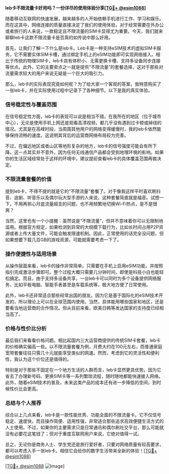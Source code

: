 **leb卡不限流量卡好用吗？一份详尽的使用体验分享[[TG💪+ @esim1088](https://t.me/s/esim1088)]**

随着移动互联网的快速发展，越来越多的人开始依赖手机进行工作、学习和娱乐。而在这其中，网络连接的质量直接决定了我们的使用体验。对于经常需要在外办公或者旅行的人来说，一款稳定且不限流量的SIM卡显得尤为重要。今天，我们就来聊聊leb卡这款不限流量卡是否真的如传说中那么好用。

首先，让我们了解一下什么是leb卡。Leb卡是一种支持eSIM技术的虚拟SIM卡服务，它不需要实体SIM卡槽，通过绑定手机上的eSIM功能即可实现网络接入。相比于传统的物理SIM卡，leb卡具有体积小、无需更换卡槽、支持多设备同步连接等优点。此外，它的主要卖点之一就是提供“不限流量”的套餐选择，这对于那些对流量需求较大的用户来说无疑是一个巨大的吸引力。

那么，leb卡的实际表现究竟如何呢？为了给大家一个客观的答案，我特意购买了一张leb卡，并在实际使用过程中记录下了各种细节。以下是我的真实体验。

### **信号稳定性与覆盖范围**
在信号稳定性方面，leb卡的表现可以说是相当不错。在我所在的地区（位于城市中心），无论是使用手机上网还是观看高清视频，都几乎没有遇到过卡顿或掉线的情况。尤其是在高峰时段，当周围其他用户的网络变得缓慢时，我的leb卡依然能够保持流畅的速度。这说明其背后的运营商网络布局较为完善。

不过，在偏远地区或者山区等地形复杂的地方，leb卡的信号强度可能会有所下降。这一点其实并不意外，因为任何无线通信产品都会受到地理环境的影响。如果你的生活区域经常处于这样的环境中，建议提前查看leb卡的具体覆盖范围再做决定。

### **不限流量套餐的价值**
提到leb卡，不得不提的就是它的“不限流量”套餐了。对于像我这样平时喜欢刷抖音、追剧、听音乐以及偶尔玩大型手游的人来说，这种套餐简直就是福音。试想一下，不用再担心月底流量超支的问题，也不用频繁地切换Wi-Fi热点，是不是很爽？

当然，这里也有一个小提醒：虽然说是“不限流量”，但并不意味着你可以无限制地滥用。根据官方规定，如果检测到异常的大规模下载行为，比如长时间占用P2P资源或者上传大量文件，可能会触发限速机制。因此，正常使用的话完全没问题，但如果想要下载几百GB的游戏资源，可能就需要考虑一下了。

### **操作便捷性与适用场景**
从操作层面来看，leb卡的操作非常简单。只需要在手机上启用eSIM功能，并按照指引完成激活步骤即可。整个过程大概只需要几分钟时间，即使是科技小白也能轻松搞定。而且，由于支持多设备共享，一台leb卡可以同时为多个设备提供网络服务，比如平板电脑、智能手表甚至是车载系统等，极大地方便了日常使用。

此外，leb卡还非常适合那些经常出国的朋友。因为它是基于国际化的eSIM技术开发的，所以理论上可以在全球范围内使用。当然，具体能用哪些国家和地区，还是要看当地运营商的合作情况。但从目前来看，欧美日韩等发达国家的支持度已经相当高了。

### **价格与性价比分析**
最后我们来看看价格问题。相比起国内三大运营商提供的传统SIM卡套餐，leb卡的价格确实偏高一些。以不限流量套餐为例，月费大约在100元左右，而普通家庭宽带套餐往往只需几十元就能享受类似的网速。然而，考虑到它的灵活性和便利性，我认为这个价位还是值得的。

特别是对于那些不固定在一个地方生活的人群而言，leb卡显然更具优势。因为它省去了办理新号码、更换SIM卡等一系列繁琐流程，随时随地都能快速接入网络。此外，随着eSIM技术的普及，未来这类产品的成本还有进一步降低的空间，到时候性价比会更高。

### **总结与个人推荐**
综合以上几点来看，leb卡是一款性能优秀、功能全面的不限流量卡。它不仅信号稳定、速度快，而且操作简便、适用性强，非常适合那些追求高效便捷生活方式的人士使用。不过，如果你的主要需求只是日常通讯和偶尔刷社交平台，那么可能就没有必要花这笔钱了；但对于重度互联网用户来说，它绝对值得一试。

总之，无论你是商务人士、学生党还是旅行爱好者，只要对网络质量有较高要求，都可以考虑入手一张leb卡。相信它会给你的数字生活带来全新的体验！[[TG💪+ @esim1088](https://t.me/s/esim1088)]

[[TG💪+ @esim1088](https://t.me/s/esim1088) ![Image](https://i.postimg.cc/4NQfJmqS/Snipaste-2025-05-13-00-14-12.png)]